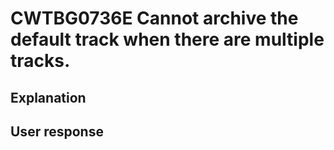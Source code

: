# CWTBG0736E Cannot archive the default track when there are multiple tracks.

## Explanation

## User response